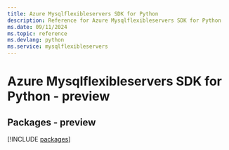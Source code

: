 ```yaml
---
title: Azure Mysqlflexibleservers SDK for Python
description: Reference for Azure Mysqlflexibleservers SDK for Python
ms.date: 09/11/2024
ms.topic: reference
ms.devlang: python
ms.service: mysqlflexibleservers
---
```

# Azure Mysqlflexibleservers SDK for Python - preview
## Packages - preview
[!INCLUDE [packages](mysqlflexibleservers-index.md)]